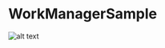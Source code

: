 # WorkManagerSample

![alt text](https://github.com/harunkor/WorkManagerSample/blob/master/ss.gif?raw=true)



